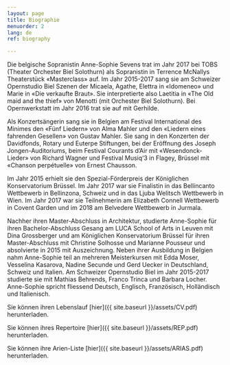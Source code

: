 ```yaml
---
layout: page
title: Biographie
menuorder: 2
lang: de
ref: biography

---
```

Die belgische Sopranistin Anne-Sophie Sevens trat im Jahr 2017 bei TOBS (Theater Orchester Biel Solothurn) als Sopranistin in Terrence McNallys Theaterstück «Masterclass» auf. Im Jahr 2015-2017 sang sie am Schweizer Opernstudio Biel Szenen der Micaela, Agathe, Elettra in «Idomeneo» und Marie in «Die verkaufte Braut». Sie interpretierte also Laetitia in «The Old maid and the thief» von Menotti (mit Orchester Biel Solothurn). Bei Opernwerkstatt im Jahr 2016 trat sie auf mit Gerhilde. 

Als Konzertsängerin sang sie in Belgien am Festival International des Minimes den «Fünf Liedern» von Alma Mahler und den «Liedern eines fahrenden Gesellen» von Gustav Mahler. Sie sang in den Konzerten der Davidfonds, Rotary und Euterpe Stiftungen, bei der Eröffnung des Joseph Jongen-Auditoriums, beim Festival Courants d’Air mit «Wesendonck-Lieder» von Richard Wagner und Festival Musiq‘3 in Flagey, Brüssel mit «Chanson perpétuelle» von Ernest Chausson. 

Im Jahr 2015 erhielt sie den Spezial-Förderpreis der Königlichen Konservatorium Brüssel. Im Jahr 2017 war sie Finalistin in das Bellincanto Wettbewerb in Bellinzona, Schweiz und in das Ljuba Welitsch Wettbewerb in Wien. Im Jahr 2017 war sie Teilnehmerin am Elizabeth Connell Wettbewerb in Covent Garden und im 2018 am Belvedere Wettbewerb in Jurmala.

Nachher ihren Master-Abschluss in Architektur, studierte Anne-Sophie für ihren Bachelor-Abschluss Gesang am LUCA School of Arts in Leuven mit Dina Grossberger und am Königlichen Konservatorium Brüssel für ihren Master-Abschluss mit Christine Solhosse und Marianne Pousseur und absolvierte in 2015 mit Auszeichnung. Neben ihrer Ausbildung in Belgien nahm Anne-Sophie teil an mehreren Meisterkursen mit Edda Moser, Vesselina Kasarova, Nadine Secunde und Gerd Uecker in Deutschland, Schweiz und Italien. Am Schweizer Opernstudio Biel im Jahr 2015-2017 studierte sie mit Mathias Behrends, Franco Trinca und Barbara Locher. 
Anne-Sophie spricht fliessend Deutsch, Englisch, Französisch, Holländisch und Italienisch.

Sie können ihren Lebenslauf [hier]({{ site.baseurl }}/assets/CV.pdf) herunterladen.

Sie können ihres Repertoire [hier]({{ site.baseurl }}/assets/REP.pdf) herunterladen.

Sie können ihre Arien-Liste [hier]({{ site.baseurl }}/assets/ARIAS.pdf) herunterladen.

